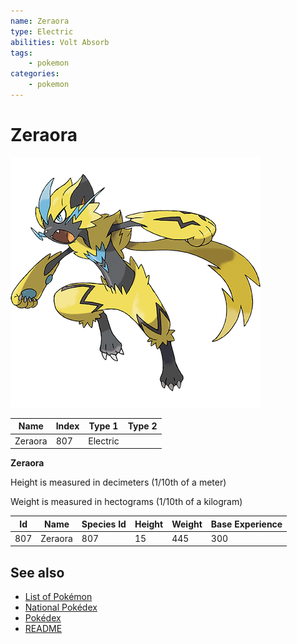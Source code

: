 ```yaml
---
name: Zeraora
type: Electric
abilities: Volt Absorb
tags:
    - pokemon
categories:
    - pokemon
---
```


# Zeraora


![Zeraora](images/807.png)

| **Name** | **Index** | **Type 1** | **Type 2** |
|----|----|----|----|
| Zeraora | 807 | Electric  |  |

**Zeraora** 


Height is measured in decimeters (1/10th of a meter)

Weight is measured in hectograms (1/10th of a kilogram)

| **Id** | **Name** | **Species Id** | **Height** | **Weight** | **Base Experience** |
|--------|----------|----------------|------------|------------|---------------------|
| 807 | Zeraora | 807 | 15 | 445 | 300 |


## See also

- [List of Pokémon](../pokemon.md)
- [National Pokédex](../national_pokedex.md)
- [Pokédex](../pokedex.md)
- [README](../README.md)
